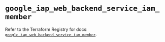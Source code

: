 # `google_iap_web_backend_service_iam_member`

Refer to the Terraform Registry for docs: [`google_iap_web_backend_service_iam_member`](https://registry.terraform.io/providers/hashicorp/google/6.43.0/docs/resources/iap_web_backend_service_iam_member).
